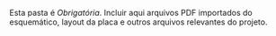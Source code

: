 Esta pasta é *Obrigatória*. Incluir aqui arquivos PDF importados do esquemático, layout da placa e outros arquivos relevantes do projeto.
